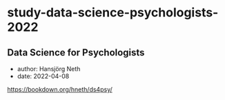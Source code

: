 # study-data-science-psychologists-2022

## Data Science for Psychologists

- author: Hansjörg Neth
- date: 2022-04-08

https://bookdown.org/hneth/ds4psy/
